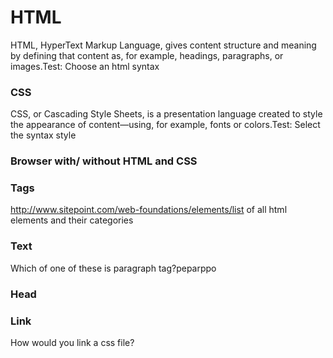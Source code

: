 # HTML
HTML, HyperText Markup Language, gives content structure and meaning by defining that content as, for example, headings, paragraphs, or images.Test: Choose an html syntax 
### CSS
CSS, or Cascading Style Sheets, is a presentation language created to style the appearance of content—using, for example, fonts or colors.Test: Select the syntax style
### Browser with/ without HTML and CSS
### Tags
http://www.sitepoint.com/web-foundations/elements/list of all html elements and their categories
### Text
Which of one of these is paragraph tag?peparppo
### Head
### Link
How would you link a css file? <link type="text/css"><script>dddddd
### Selectors
Reference an HTML element and then apply a style
### Universal
How would you style a p tag?#p {   }.p {   }$p {   }p { }
### Styles
### Color
### image and media
### img
### Structural
### Header
### Nav
### Section
### Box Model
### Box
Box properties
### Styles
### Attributes
add some extra information to your elements
### ID
### Class
### Background-color
### Table
### List
### ul
### li
### ol
### css tricks and hacks
http://css-tricks.com/snippets/css/
### layout
http://www.sitepoint.com/web-foundations/layout/
### Footer
### Div
### Font-size
